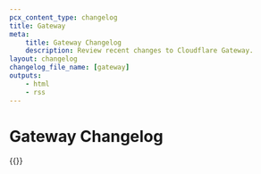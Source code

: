 ```yaml
---
pcx_content_type: changelog
title: Gateway
meta:
    title: Gateway Changelog
    description: Review recent changes to Cloudflare Gateway.
layout: changelog
changelog_file_name: [gateway]
outputs:
    - html
    - rss
---
```


# Gateway Changelog

<!-- All changelog entries live in /data/changelogs/gateway.yaml. For more details, refer to https://developers.cloudflare.com/style-guide/documentation-content-strategy/content-types/changelog/#yaml-file -->

{{<product-changelog>}}